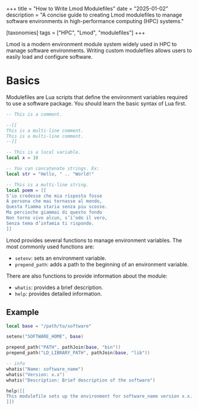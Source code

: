 +++
title = "How to Write Lmod Modulefiles"
date  = "2025-01-02"
description = "A concise guide to creating Lmod modulefiles to manage software environments in high-performance computing (HPC) systems."

[taxonomies]
tags = ["HPC", "Lmod", "modulefiles"]
+++

Lmod is a modern environment module system widely used in HPC to manage software environments. Writing custom modulefiles allows users to easily load and configure software.

# Basics

Modulefiles are Lua scripts that define the environment variables required to use a software package. You should learn the basic syntax of Lua first.

```lua
-- This is a comment.

--[[
This is a multi-line comment.
This is a multi-line comment.
--]]

-- This is a local variable.
local x = 10

-- You can concatenate strings. Ex:
local str = "Hello, " .. "World!"

-- This is a multi-line string.
local poem = [[
S’io credesse che mia risposta fosse
A persona che mai tornasse al mondo,
Questa fiamma staria senza piu scosse.
Ma percioche giammai di questo fondo
Non torno vivo alcun, s’i’odo il vero,
Senza tema d’infamia ti rispondo.
]]
```

Lmod provides several functions to manage environment variables. The most commonly used functions are:

- `setenv`: sets an environment variable.
- `prepend_path`: adds a path to the beginning of an environment variable.

There are also functions to provide information about the module:

- `whatis`: provides a brief description.
- `help`: provides detailed information.

## Example

```lua
local base = "/path/to/software"

setenv("SOFTWARE_HOME", base)

prepend_path("PATH", pathJoin(base, "bin"))
prepend_path("LD_LIBRARY_PATH", pathJoin(base, "lib"))

-- info
whatis("Name: software_name")
whatis("Version: x.x")
whatis("Description: Brief description of the software")

help([[
This modulefile sets up the environment for software_name version x.x.
]])
```
